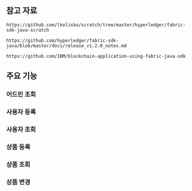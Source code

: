 ##  참고 자료
    https://github.com/lkolisko/scratch/tree/master/hyperledger/fabric-sdk-java-scratch
    
    https://github.com/hyperledger/fabric-sdk-java/blob/master/docs/release_v1.2.0_notes.md
    
    https://github.com/IBM/blockchain-application-using-fabric-java-sdk
    
## 주요 기능 


### 어드민 조회

### 사용자 등록

### 사용자 조회

### 상품 등록

### 상품 조회

### 상품 변경 